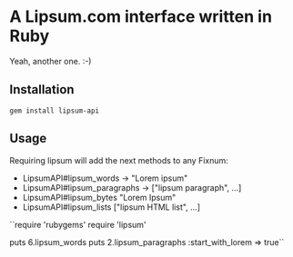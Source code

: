 A Lipsum.com interface written in Ruby
======================================

Yeah, another one. :-)

Installation
------------
``gem install lipsum-api``


Usage
-----
Requiring lipsum will add the next methods to any Fixnum:
*  LipsumAPI#lipsum_words -> "Lorem ipsum"
*  LipsumAPI#lipsum_paragraphs -> ["lipsum paragraph", ...]
*  LipsumAPI#lipsum_bytes "Lorem Ipsum"
*  LipsumAPI#lipsum_lists ["lipsum HTML list", ...]

``require 'rubygems'
require 'lipsum'

puts 6.lipsum_words
puts 2.lipsum_paragraphs :start_with_lorem => true``
